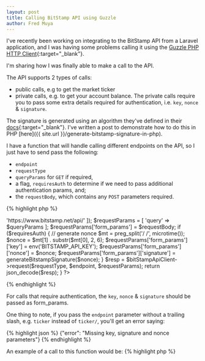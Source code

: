 ```yaml
---
layout: post
title: Calling BitStamp API using Guzzle
author: Fred Muya
---
```


I've recently been working on integrating to the BitStamp API from a Laravel application, and I was having some problems calling it using the [Guzzle PHP HTTP Client](http://guzzle.readthedocs.org/en/latest/){:target="_blank"}.

I'm sharing how I was finally able to make a call to the API.

The API supports 2 types of calls:

* public calls, e.g to get the market ticker
* private calls, e.g. to get your account balance. The private calls require you to pass some extra details required for authentication, i.e. `key`, `nonce` & `signature`.

The signature is generated using an algorithm they've defined in their [docs](https://www.bitstamp.net/api/){:target="_blank"}. I've written a post to demonstrate how to do this in PHP [here]({{ site.url }}/generate-bitstamp-signature-in-php).

I have a function that will handle calling different endpoints on the API, so I just have to send pass the following:

* `endpoint`
* `requestType`
* `queryParams` for `GET` if required,
* a flag, `requiresAuth` to determine if we need to pass additional authentication params, and;
* the `requestBody`, which contains any `POST` parameters required.

{% highlight php %}
<?php
use GuzzleHttp\Client as GuzzleClient;

function callBitStampApi($endpoint, $requestType = 'GET', $queryParams = [], $requiresAuth = false, $requestBody = [])
{
    $bitstampApiClient = new GuzzleClient([
        'base_uri' => 'https://www.bitstamp.net/api/'
    ]);
    $requestParams = [
        'query' => $queryParams
    ];

    $requestParams['form_params'] = $requestBody;

    if ($requiresAuth) {
        // generate nonce
        $mt = preg_split('/ /', microtime());
        $nonce = $mt[1] . substr($mt[0], 2, 6);
        $requestParams['form_params']['key'] = env('BITSTAMP_API_KEY');
        $requestParams['form_params']['nonce'] = $nonce;
        $requestParams['form_params']['signature'] = generateBitstampSignature($nonce);
    }

    $resp = $bitStampApiClient->request($requestType, $endpoint, $requestParams);

    return json_decode($resp);
}
?>
{% endhighlight %}

For calls that require authentication, the `key`, `nonce` & `signature` should be passed as form_params.

One thing to note, if you pass the `endpoint` parameter without a trailing slash, e.g. `ticker` instead of `ticker/`, you'll get an error saying:

{% highlight json %}
{"error": "Missing key, signature and nonce parameters"}
{% endhighlight %}

An example of a call to this function would be:
{% highlight php %}
<?php
// make call to ticker endpoint
$marketTickerData = callBitStampApi('ticker/', 'GET');

// make call to account balance endpoint
$accountBalData = callBitStampApi('balance/', 'POST', [], true);
{% endhighlight %}

That's all for now people! Back to code!

